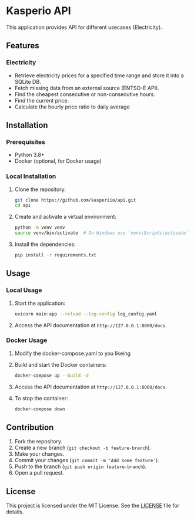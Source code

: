 # Kasperio API

This application provides API for different usecases (Electricity).

## Features

### Electricity

- Retrieve electricity prices for a specified time range and store it into a SQLite DB.
- Fetch missing data from an external source (ENTSO-E API).
- Find the cheapest consecutive or non-consecutive hours.
- Find the current price.
- Calculate the hourly price ratio to daily average

## Installation

### Prerequisites

- Python 3.8+
- Docker (optional, for Docker usage)

### Local Installation

1. Clone the repository:
    ```sh
    git clone https://github.com/kasperiio/api.git
    cd api
    ```

2. Create and activate a virtual environment:
    ```sh
    python -m venv venv
    source venv/bin/activate  # On Windows use `venv\Scripts\activate`
    ```

3. Install the dependencies:
    ```sh
    pip install -r requirements.txt
    ```

## Usage

### Local Usage

1. Start the application:
    ```sh
    uvicorn main:app --reload --log-config log_config.yaml
    ```

2. Access the API documentation at `http://127.0.0.1:8000/docs`.

### Docker Usage

1. Modify the docker-compose.yaml to you likeing

21. Build and start the Docker containers:
    ```sh
    docker-compose up --build -d
    ```

3. Access the API documentation at `http://127.0.0.1:8000/docs`.

4. To stop the container:
    ```sh
    docker-compose down
    ```

## Contribution

1. Fork the repository.
2. Create a new branch (`git checkout -b feature-branch`).
3. Make your changes.
4. Commit your changes (`git commit -m 'Add some feature'`).
5. Push to the branch (`git push origin feature-branch`).
6. Open a pull request.

## License

This project is licensed under the MIT License. See the [LICENSE](LICENSE) file for details.